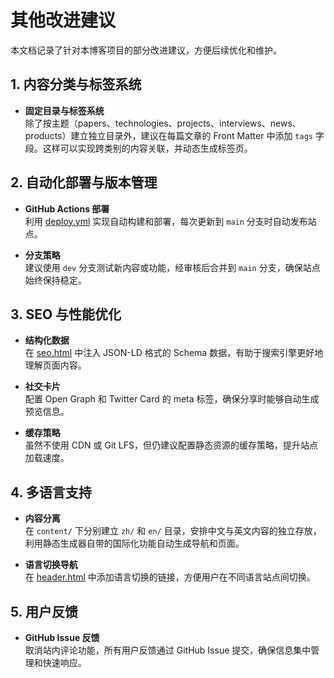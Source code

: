 # 其他改进建议

本文档记录了针对本博客项目的部分改进建议，方便后续优化和维护。

## 1. 内容分类与标签系统

- **固定目录与标签系统**  
  除了按主题（papers、technologies、projects、interviews、news、products）建立独立目录外，建议在每篇文章的 Front Matter 中添加 `tags` 字段。这样可以实现跨类别的内容关联，并动态生成标签页。

## 2. 自动化部署与版本管理

- **GitHub Actions 部署**  
  利用 [deploy.yml](../.github/workflows/deploy.yml) 实现自动构建和部署，每次更新到 `main` 分支时自动发布站点。
  
- **分支策略**  
  建议使用 `dev` 分支测试新内容或功能，经审核后合并到 `main` 分支，确保站点始终保持稳定。

## 3. SEO 与性能优化

- **结构化数据**  
  在 [seo.html](../layouts/partials/seo.html) 中注入 JSON-LD 格式的 Schema 数据，有助于搜索引擎更好地理解页面内容。
  
- **社交卡片**  
  配置 Open Graph 和 Twitter Card 的 meta 标签，确保分享时能够自动生成预览信息。
  
- **缓存策略**  
  虽然不使用 CDN 或 Git LFS，但仍建议配置静态资源的缓存策略，提升站点加载速度。

## 4. 多语言支持

- **内容分离**  
  在 `content/` 下分别建立 `zh/` 和 `en/` 目录，安排中文与英文内容的独立存放，利用静态生成器自带的国际化功能自动生成导航和页面。
  
- **语言切换导航**  
  在 [header.html](../layouts/partials/header.html) 中添加语言切换的链接，方便用户在不同语言站点间切换。

## 5. 用户反馈

- **GitHub Issue 反馈**  
  取消站内评论功能，所有用户反馈通过 GitHub Issue 提交，确保信息集中管理和快速响应。
